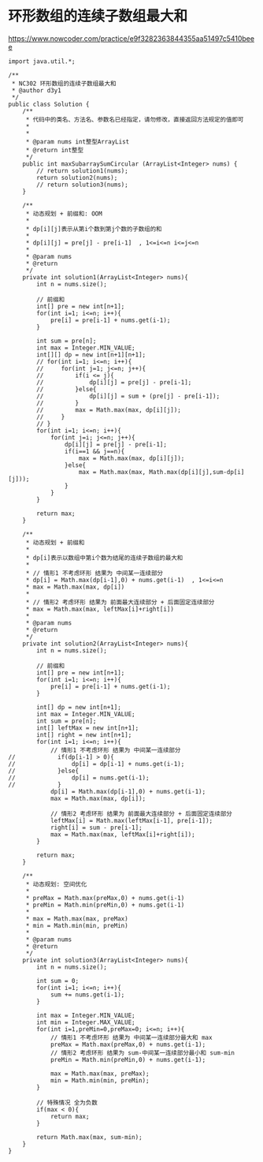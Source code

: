 # 环形数组的连续子数组最大和
https://www.nowcoder.com/practice/e9f3282363844355aa51497c5410beee

    import java.util.*;
    
    /**
     * NC302 环形数组的连续子数组最大和
     * @author d3y1
     */
    public class Solution {
        /**
         * 代码中的类名、方法名、参数名已经指定，请勿修改，直接返回方法规定的值即可
         *
         *
         * @param nums int整型ArrayList
         * @return int整型
         */
        public int maxSubarraySumCircular (ArrayList<Integer> nums) {
            // return solution1(nums);
            return solution2(nums);
            // return solution3(nums);
        }
    
        /**
         * 动态规划 + 前缀和: OOM
         *
         * dp[i][j]表示从第i个数到第j个数的子数组的和
         *
         * dp[i][j] = pre[j] - pre[i-1]  , 1<=i<=n i<=j<=n
         *
         * @param nums
         * @return
         */
        private int solution1(ArrayList<Integer> nums){
            int n = nums.size();
    
            // 前缀和
            int[] pre = new int[n+1];
            for(int i=1; i<=n; i++){
                pre[i] = pre[i-1] + nums.get(i-1);
            }
    
            int sum = pre[n];
            int max = Integer.MIN_VALUE;
            int[][] dp = new int[n+1][n+1];
            // for(int i=1; i<=n; i++){
            //     for(int j=1; j<=n; j++){
            //         if(i <= j){
            //             dp[i][j] = pre[j] - pre[i-1];
            //         }else{
            //             dp[i][j] = sum + (pre[j] - pre[i-1]);
            //         }
            //         max = Math.max(max, dp[i][j]);
            //     }
            // }
            for(int i=1; i<=n; i++){
                for(int j=i; j<=n; j++){
                    dp[i][j] = pre[j] - pre[i-1];
                    if(i==1 && j==n){
                        max = Math.max(max, dp[i][j]);
                    }else{
                        max = Math.max(max, Math.max(dp[i][j],sum-dp[i][j]));
                    }
                }
            }
    
            return max;
        }
    
        /**
         * 动态规划 + 前缀和
         *
         * dp[i]表示以数组中第i个数为结尾的连续子数组的最大和
         * 
         * // 情形1 不考虑环形 结果为 中间某一连续部分
         * dp[i] = Math.max(dp[i-1],0) + nums.get(i-1)  , 1<=i<=n
         * max = Math.max(max, dp[i])
         * 
         * // 情形2 考虑环形 结果为 前面最大连续部分 + 后面固定连续部分
         * max = Math.max(max, leftMax[i]+right[i])
         *
         * @param nums
         * @return
         */
        private int solution2(ArrayList<Integer> nums){
            int n = nums.size();
    
            // 前缀和
            int[] pre = new int[n+1];
            for(int i=1; i<=n; i++){
                pre[i] = pre[i-1] + nums.get(i-1);
            }
    
            int[] dp = new int[n+1];
            int max = Integer.MIN_VALUE;
            int sum = pre[n];
            int[] leftMax = new int[n+1];
            int[] right = new int[n+1];
            for(int i=1; i<=n; i++){
                // 情形1 不考虑环形 结果为 中间某一连续部分
    //            if(dp[i-1] > 0){
    //                dp[i] = dp[i-1] + nums.get(i-1);
    //            }else{
    //                dp[i] = nums.get(i-1);
    //            }
                dp[i] = Math.max(dp[i-1],0) + nums.get(i-1);
                max = Math.max(max, dp[i]);
    
                // 情形2 考虑环形 结果为 前面最大连续部分 + 后面固定连续部分
                leftMax[i] = Math.max(leftMax[i-1], pre[i-1]);
                right[i] = sum - pre[i-1];
                max = Math.max(max, leftMax[i]+right[i]);
            }
            
            return max;
        }
    
        /**
         * 动态规划: 空间优化
         * 
         * preMax = Math.max(preMax,0) + nums.get(i-1)
         * preMin = Math.min(preMin,0) + nums.get(i-1)
         * 
         * max = Math.max(max, preMax)
         * min = Math.min(min, preMin)
         * 
         * @param nums
         * @return
         */
        private int solution3(ArrayList<Integer> nums){
            int n = nums.size();
    
            int sum = 0;
            for(int i=1; i<=n; i++){
                sum += nums.get(i-1);
            }
            
            int max = Integer.MIN_VALUE;
            int min = Integer.MAX_VALUE;
            for(int i=1,preMin=0,preMax=0; i<=n; i++){
                // 情形1 不考虑环形 结果为 中间某一连续部分最大和 max
                preMax = Math.max(preMax,0) + nums.get(i-1);
                // 情形2 考虑环形 结果为 sum-中间某一连续部分最小和 sum-min
                preMin = Math.min(preMin,0) + nums.get(i-1);
    
                max = Math.max(max, preMax);
                min = Math.min(min, preMin);
            }
    
            // 特殊情况 全为负数
            if(max < 0){
                return max;
            }
            
            return Math.max(max, sum-min);
        }
    }
    

